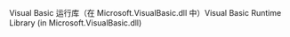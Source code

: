 <span data-ttu-id="97422-101">Visual Basic 运行库（在 Microsoft.VisualBasic.dll 中）</span><span class="sxs-lookup"><span data-stu-id="97422-101">Visual Basic Runtime Library (in Microsoft.VisualBasic.dll)</span></span>